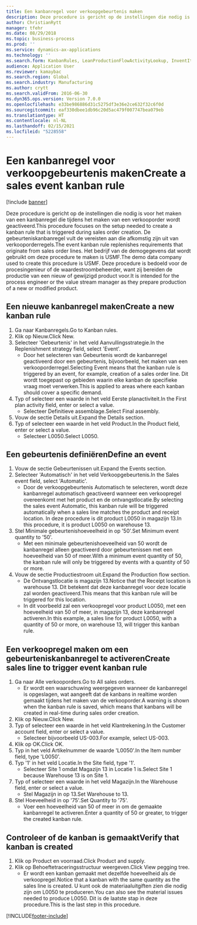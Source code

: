 ```yaml
---
title: Een kanbanregel voor verkoopgebeurtenis maken
description: Deze procedure is gericht op de instellingen die nodig is voor het maken van een kanbanregel die tijdens het maken van een verkooporder wordt geactiveerd.
author: ChristianRytt
manager: tfehr
ms.date: 08/29/2018
ms.topic: business-process
ms.prod: ''
ms.service: dynamics-ax-applications
ms.technology: ''
ms.search.form: KanbanRules, LeanProductionFlowActivityLookup, InventItemIdLookupSimple, SalesTableListPage, SalesCreateOrder, SalesTable, LeanPeggingTree
audience: Application User
ms.reviewer: kamaybac
ms.search.region: Global
ms.search.industry: Manufacturing
ms.author: crytt
ms.search.validFrom: 2016-06-30
ms.dyn365.ops.version: Version 7.0.0
ms.openlocfilehash: e33be986886d31c5275df3e36e2ce632f32c6f0d
ms.sourcegitcommit: eaf330dbee1db96c20d5ac479f007747bea079eb
ms.translationtype: HT
ms.contentlocale: nl-NL
ms.lasthandoff: 02/15/2021
ms.locfileid: "5228558"
---
```

# <a name="create-a-sales-event-kanban-rule"></a><span data-ttu-id="25917-103">Een kanbanregel voor verkoopgebeurtenis maken</span><span class="sxs-lookup"><span data-stu-id="25917-103">Create a sales event kanban rule</span></span>

[!include [banner](../../includes/banner.md)]

<span data-ttu-id="25917-104">Deze procedure is gericht op de instellingen die nodig is voor het maken van een kanbanregel die tijdens het maken van een verkooporder wordt geactiveerd.</span><span class="sxs-lookup"><span data-stu-id="25917-104">This procedure focuses on the setup needed to create a kanban rule that is triggered during sales order creation.</span></span> <span data-ttu-id="25917-105">De gebeurteniskanbanregel vult de vereisten aan die afkomstig zijn uit van verkooporderregels.</span><span class="sxs-lookup"><span data-stu-id="25917-105">The event kanban rule replenishes requirements that originate from sales order lines.</span></span> <span data-ttu-id="25917-106">Het bedrijf van de demogegevens dat wordt gebruikt om deze procedure te maken is USMF.</span><span class="sxs-lookup"><span data-stu-id="25917-106">The demo data company used to create this procedure is USMF.</span></span> <span data-ttu-id="25917-107">Deze procedure is bedoeld voor de procesingenieur of de waardestroombeheerder, want zij bereiden de productie van een nieuw of gewijzigd product voor.</span><span class="sxs-lookup"><span data-stu-id="25917-107">It is intended for the process engineer or the value stream manager as they prepare production of a new or modified product.</span></span>




## <a name="create-a-new-kanban-rule"></a><span data-ttu-id="25917-108">Een nieuwe kanbanregel maken</span><span class="sxs-lookup"><span data-stu-id="25917-108">Create a new kanban rule</span></span>
1. <span data-ttu-id="25917-109">Ga naar Kanbanregels.</span><span class="sxs-lookup"><span data-stu-id="25917-109">Go to Kanban rules.</span></span>
2. <span data-ttu-id="25917-110">Klik op Nieuw.</span><span class="sxs-lookup"><span data-stu-id="25917-110">Click New.</span></span>
3. <span data-ttu-id="25917-111">Selecteer 'Gebeurtenis' in het veld Aanvullingsstrategie.</span><span class="sxs-lookup"><span data-stu-id="25917-111">In the Replenishment strategy field, select 'Event'.</span></span>
    * <span data-ttu-id="25917-112">Door het selecteren van Gebeurtenis wordt de kanbanregel geactiveerd door een gebeurtenis, bijvoorbeeld, het maken van een verkooporderregel.</span><span class="sxs-lookup"><span data-stu-id="25917-112">Selecting Event means that the kanban rule is triggered by an event, for example, creation of a sales order line.</span></span>   <span data-ttu-id="25917-113">Dit wordt toegepast op gebieden waarin elke kanban de specifieke vraag moet verwerken.</span><span class="sxs-lookup"><span data-stu-id="25917-113">This is applied to areas where each kanban should cover a specific demand.</span></span>  
4. <span data-ttu-id="25917-114">Typ of selecteer een waarde in het veld Eerste planactiviteit.</span><span class="sxs-lookup"><span data-stu-id="25917-114">In the First plan activity field, enter or select a value.</span></span>
    * <span data-ttu-id="25917-115">Selecteer Definitieve assemblage.</span><span class="sxs-lookup"><span data-stu-id="25917-115">Select Final assembly.</span></span>  
5. <span data-ttu-id="25917-116">Vouw de sectie Details uit.</span><span class="sxs-lookup"><span data-stu-id="25917-116">Expand the Details section.</span></span>
6. <span data-ttu-id="25917-117">Typ of selecteer een waarde in het veld Product.</span><span class="sxs-lookup"><span data-stu-id="25917-117">In the Product field, enter or select a value.</span></span>
    * <span data-ttu-id="25917-118">Selecteer L0050.</span><span class="sxs-lookup"><span data-stu-id="25917-118">Select L0050.</span></span>  

## <a name="define-an-event"></a><span data-ttu-id="25917-119">Een gebeurtenis definiëren</span><span class="sxs-lookup"><span data-stu-id="25917-119">Define an event</span></span>
1. <span data-ttu-id="25917-120">Vouw de sectie Gebeurtenissen uit.</span><span class="sxs-lookup"><span data-stu-id="25917-120">Expand the Events section.</span></span>
2. <span data-ttu-id="25917-121">Selecteer 'Automatisch' in het veld Verkoopgebeurtenis.</span><span class="sxs-lookup"><span data-stu-id="25917-121">In the Sales event field, select 'Automatic'.</span></span>
    * <span data-ttu-id="25917-122">Door de verkoopgebeurtenis Automatisch te selecteren, wordt deze kanbanregel automatisch geactiveerd wanneer een verkoopregel overeenkomt met het product en de ontvangstlocatie.</span><span class="sxs-lookup"><span data-stu-id="25917-122">By selecting the sales event Automatic, this kanban rule will be triggered automatically when a sales line matches the product and receipt location.</span></span> <span data-ttu-id="25917-123">In deze procedure is dit product L0050 in magazijn 13.</span><span class="sxs-lookup"><span data-stu-id="25917-123">In this procedure, it is product L0050 on warehouse 13.</span></span>  
3. <span data-ttu-id="25917-124">Stel Minimale gebeurtenishoeveelheid in op '50'.</span><span class="sxs-lookup"><span data-stu-id="25917-124">Set Minimum event quantity to '50'.</span></span>
    * <span data-ttu-id="25917-125">Met een minimale gebeurtenishoeveelheid van 50 wordt de kanbanregel alleen geactiveerd door gebeurtenissen met een hoeveelheid van 50 of meer.</span><span class="sxs-lookup"><span data-stu-id="25917-125">With a minimum event quantity of 50, the kanban rule will only be triggered by events with a quantity of 50 or more.</span></span>  
4. <span data-ttu-id="25917-126">Vouw de sectie Productiestroom uit.</span><span class="sxs-lookup"><span data-stu-id="25917-126">Expand the Production flow section.</span></span>
    * <span data-ttu-id="25917-127">De Ontvangstlocatie is magazijn 13.</span><span class="sxs-lookup"><span data-stu-id="25917-127">Notice that the Receipt location is warehouse 13.</span></span> <span data-ttu-id="25917-128">Dit betekent dat deze kanbanregel voor deze locatie zal worden geactiveerd.</span><span class="sxs-lookup"><span data-stu-id="25917-128">This means that this kanban rule will be triggered for this location.</span></span>  
    * <span data-ttu-id="25917-129">In dit voorbeeld zal een verkoopregel voor product L0050, met een hoeveelheid van 50 of meer, in magazijn 13, deze kanbanregel activeren.</span><span class="sxs-lookup"><span data-stu-id="25917-129">In this example, a sales line for product L0050, with a quantity of 50 or more, on warehouse 13, will trigger this kanban rule.</span></span>  

## <a name="create-sales-line-to-trigger-event-kanban-rule"></a><span data-ttu-id="25917-130">Een verkoopregel maken om een gebeurteniskanbanregel te activeren</span><span class="sxs-lookup"><span data-stu-id="25917-130">Create sales line to trigger event kanban rule</span></span>
1. <span data-ttu-id="25917-131">Ga naar Alle verkooporders.</span><span class="sxs-lookup"><span data-stu-id="25917-131">Go to All sales orders.</span></span>
    * <span data-ttu-id="25917-132">Er wordt een waarschuwing weergegeven wanneer de kanbanregel is opgeslagen, wat aangeeft dat de kanbans in realtime worden gemaakt tijdens het maken van de verkooporder.</span><span class="sxs-lookup"><span data-stu-id="25917-132">A warning is shown when the kanban rule is saved, which means that kanbans will be created in real-time during sales order creation.</span></span>  
2. <span data-ttu-id="25917-133">Klik op Nieuw.</span><span class="sxs-lookup"><span data-stu-id="25917-133">Click New.</span></span>
3. <span data-ttu-id="25917-134">Typ of selecteer een waarde in het veld Klantrekening.</span><span class="sxs-lookup"><span data-stu-id="25917-134">In the Customer account field, enter or select a value.</span></span>
    * <span data-ttu-id="25917-135">Selecteer bijvoorbeeld US-003.</span><span class="sxs-lookup"><span data-stu-id="25917-135">For example, select US-003.</span></span>  
4. <span data-ttu-id="25917-136">Klik op OK.</span><span class="sxs-lookup"><span data-stu-id="25917-136">Click OK.</span></span>
5. <span data-ttu-id="25917-137">Typ in het veld Artikelnummer de waarde 'L0050'.</span><span class="sxs-lookup"><span data-stu-id="25917-137">In the Item number field, type 'L0050'.</span></span>
6. <span data-ttu-id="25917-138">Typ '1' in het veld Locatie.</span><span class="sxs-lookup"><span data-stu-id="25917-138">In the Site field, type '1'.</span></span>
    * <span data-ttu-id="25917-139">Selecteer Site 1 omdat Magazijn 13 in Locatie 1 is.</span><span class="sxs-lookup"><span data-stu-id="25917-139">Select Site 1 because Warehouse 13 is on Site 1.</span></span>  
7. <span data-ttu-id="25917-140">Typ of selecteer een waarde in het veld Magazijn.</span><span class="sxs-lookup"><span data-stu-id="25917-140">In the Warehouse field, enter or select a value.</span></span>
    * <span data-ttu-id="25917-141">Stel Magazijn in op 13.</span><span class="sxs-lookup"><span data-stu-id="25917-141">Set Warehouse to 13.</span></span>  
8. <span data-ttu-id="25917-142">Stel Hoeveelheid in op '75'.</span><span class="sxs-lookup"><span data-stu-id="25917-142">Set Quantity to '75'.</span></span>
    * <span data-ttu-id="25917-143">Voer een hoeveelheid van 50 of meer in om de gemaakte kanbanregel te activeren.</span><span class="sxs-lookup"><span data-stu-id="25917-143">Enter a quantity of 50 or greater, to trigger the created kanban rule.</span></span>  

## <a name="verify-that-kanban-is-created"></a><span data-ttu-id="25917-144">Controleer of de kanban is gemaakt</span><span class="sxs-lookup"><span data-stu-id="25917-144">Verify that kanban is created</span></span>
1. <span data-ttu-id="25917-145">Klik op Product en voorraad.</span><span class="sxs-lookup"><span data-stu-id="25917-145">Click Product and supply.</span></span>
2. <span data-ttu-id="25917-146">Klik op Behoeftetraceringsstructuur weergeven.</span><span class="sxs-lookup"><span data-stu-id="25917-146">Click View pegging tree.</span></span>
    * <span data-ttu-id="25917-147">Er wordt een kanban gemaakt met dezelfde hoeveelheid als de verkoopregel.</span><span class="sxs-lookup"><span data-stu-id="25917-147">Notice that a kanban with the same quantity as the sales line is created.</span></span> <span data-ttu-id="25917-148">U kunt ook de materiaaluitgiften zien die nodig zijn om L0050 te produceren.</span><span class="sxs-lookup"><span data-stu-id="25917-148">You can also see the material issues needed to produce L0050.</span></span> <span data-ttu-id="25917-149">Dit is de laatste stap in deze procedure.</span><span class="sxs-lookup"><span data-stu-id="25917-149">This is the last step in this procedure.</span></span>  



[!INCLUDE[footer-include](../../../includes/footer-banner.md)]